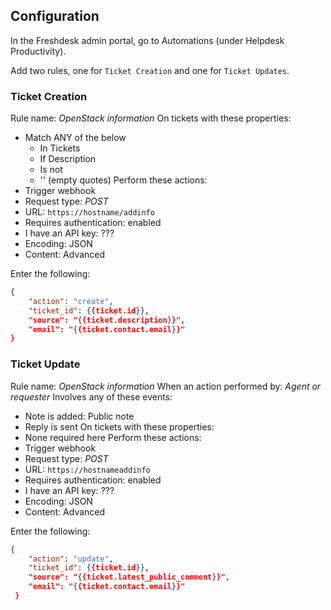 

## Configuration

In the Freshdesk admin portal, go to Automations (under Helpdesk Productivity).

Add two rules, one for `Ticket Creation` and one for `Ticket Updates`.

### Ticket Creation

Rule name: *OpenStack information*
On tickets with these properties:
  - Match ANY of the below
    - In Tickets
    - If Description
    - Is not
    - '' (empty quotes)
Perform these actions:
  - Trigger webhook
  - Request type: *POST*
  - URL: `https://hostname/addinfo`
  - Requires authentication: enabled
  - I have an API key: ???
  - Encoding: JSON
  - Content: Advanced

Enter the following:

```json
{
    "action": "create",
    "ticket_id": {{ticket.id}},
    "source": "{{ticket.description}}",
    "email": "{{ticket.contact.email}}"
}
```


### Ticket Update

Rule name: *OpenStack information*
When an action performed by: *Agent or requester*
Involves any of these events:
  - Note is added: Public note
  - Reply is sent
On tickets with these properties:
  - None required here
Perform these actions:
  - Trigger webhook
  - Request type: *POST*
  - URL: `https://hostnameaddinfo`
  - Requires authentication: enabled
  - I have an API key: ???
  - Encoding: JSON
  - Content: Advanced

Enter the following:

```json
{
    "action": "update",
    "ticket_id": {{ticket.id}},
    "source": "{{ticket.latest_public_comment}}",
    "email": "{{ticket.contact.email}}"
 }
``` 
